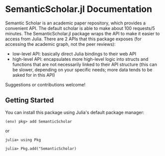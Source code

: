 # SemanticScholar.jl Documentation

Semantic Scholar is an academic paper repository, which provides a convenient API.
The default scholar is able to make about 100 requests/5 minutes.
The SemanticScholar.jl package wraps the API to make it easier to access from Julia.
There are 2 APIs that this package exposes (for accessing the academic graph, not the peer reviews):
- low-level API: basically direct Julia bindings to their web API
- high-level API: encapsulates more high-level logic into structs and functions that
  are not necessarily linked to their API structure
  (this can be slower, depending on your specific needs; more data tends to be asked for in this API)


Suggestions or contributions welcome!

## Getting Started

You can install this package using Julia's default package manager:
```julia-repl
(env) pkg> add SemanticScholar
```
or
```julia-repl
julia> using Pkg

julia> Pkg.add("SemanticScholar)
```
